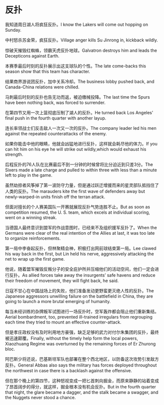 # 反扑

<p><span class="chinese">我知道周日湖人将疯狂反扑。</span><span class="english">I know the Lakers will come out hopping on Sunday.</span></p>

<p><span class="chinese">中村怒杀苏金荣，疯狂反扑。</span><span class="english">Village anger kills Su Jinrong in, kickback wildly.</span></p>

<p><span class="chinese">惊破天摧毁红蜘蛛，领霸天虎反扑地球。</span><span class="english">Galvatron destroys him and leads the Decepticons against Earth.</span></p>

<p><span class="chinese">本赛季最后时刻的反扑展示出这支球队的个性。</span><span class="english">The late come-backs this season show that this team has character.</span></p>

<p><span class="chinese">结果商界游说团反扑，加中关系冷却。</span><span class="english">The business lobby pushed back, and Canada-China relations were chilled.</span></p>

<p><span class="chinese">马刺最后时刻的反扑也告无功而返，被迫缴械投降。</span><span class="english">The last time the Spurs have been nothing back, was forced to surrender.</span></p>

<p><span class="chinese">在第四节又用一次上篮彻底压制了湖人的反扑。</span><span class="english">He turned back Los Angeles' final push in the fourth quarter with another layup.</span></p>

<p><span class="chinese">连长率领战士们反击敌人一次又一次的反扑。</span><span class="english">The company leader led his men against the repeated counterattacks of the enemy.</span></p>

<p><span class="chinese">如果你能击中他的眼睛，他就会凶猛地进行反扑，这样就会耗尽他的体力。</span><span class="english">If you can hit him on his eye he will strike out wildly,which would exhaust his strength.</span></p>

<p><span class="chinese">后程反扑的76人队在比赛最后不到一分钟的时候曾将比分迫近到只差3分。</span><span class="english">The Sixers made a late charge and pulled to within three with less than a minute left to play in the game.</span></p>

<p><span class="chinese">虽然劫掠者风筝掉了第一波防守力量，但是通过跃迁增援而来的星灵部队抵挡住了人类的反扑。</span><span class="english">The marauders kite the first wave of defenders away but newly-warped-in units finish off the terran attack.</span></p>

<p><span class="chinese">但面对擅长的个人赛美国队一开赛就展现反扑气势连胜不止。</span><span class="english">But as soon as competition resumed, the U. S. team, which excels at individual scoring, went on a winning streak.</span></p>

<p><span class="chinese">当德国人最终意识到盟军的作战意图时，已经来不及组织援军反扑了。</span><span class="english">When the Germans were clear of the real intention of the Allies at last, it was too late to organize reinforcements.</span></p>

<p><span class="chinese">第一局中李奋起反扑，但林聚精会神，积极打出网前球结束第一局。</span><span class="english">Lee clawed his way back in the first, but Lin held his nerve, aggressively attacking the net to wrap up the first game.</span></p>

<p><span class="chinese">他说，随着盟军摧毁反叛分子的安全庇护所并压缩他们的活动空间，他们一定会进行反扑。</span><span class="english">As allied forces take away the insurgents’ safe havens and reduce their freedom of movement, they will fight back, he said.</span></p>

<p><span class="chinese">日寇不甘心在中国战场上的失败，他们准备发动更野蛮更灭绝人性的反扑。</span><span class="english">The Japanese aggressors unwilling failure on the battlefield in China, they are going to launch a more brutal emerging of humanity.</span></p>

<p><span class="chinese">每当未经训练的杂牌叛军试图进行一场反扑时，空军轰炸都会阻止他们重新集结。</span><span class="english">Aerial bombardment, too, prevented ill-trained irregulars from regrouping each time they tried to mount an effective counter-attack.</span></p>

<p><span class="chinese">但是孝庄政权没有及时利用地方豪强，缺乏足够的武力对付尔朱集团的反扑，最终被迅速颠覆。</span><span class="english">Finally, without the timely help form the local powers, Xiaozhuang Regime was overturned by the remaining forces of Er Zhurong bloc.</span></p>

<p><span class="chinese">阿巴斯少将还说，巴基斯坦军队也部署在整个西北地区，以防备这次攻势引发敌方反扑。</span><span class="english">General Abbas also says the military has forces deployed throughout the northwest in case there is a backlash against the offensive.</span></p>

<p><span class="chinese">但在那个晚上的第四节，这种怒视变成一把匕首刺向掘金，而原来静静的站着变成了昂首阔步的得分，就这样，掘金根本没有机会反扑。</span><span class="english">But in the fourth quarter that night, the glare became a dagger, and the stalk became a swagger, and the Nuggets never stood a chance.</span></p>

